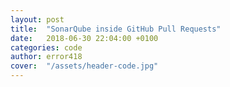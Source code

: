 ```yaml
---
layout: post
title:  "SonarQube inside GitHub Pull Requests"
date:   2018-06-30 22:04:00 +0100
categories: code
author: error418
cover:  "/assets/header-code.jpg"
---
```




[swingletree]: https://github.com/error-418/swingletree
